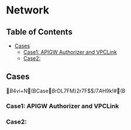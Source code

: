 # Network

<!--toc-->
## Table of Contents
* [Cases](#Cases)
  * [Case1: APIGW Authorizer and VPCLink](#Case1:-APIGW-Authorizer-and-VPCLink)
  * [Case2:](#Case2:)
<!--toc-->

## Cases
$B4v$i$+$N(BCase$B$rDL$7$FM}2r$7$F$$$/7A$H$9$k!#(B

### Case1: APIGW Authorizer and VPCLink


### Case2: 



